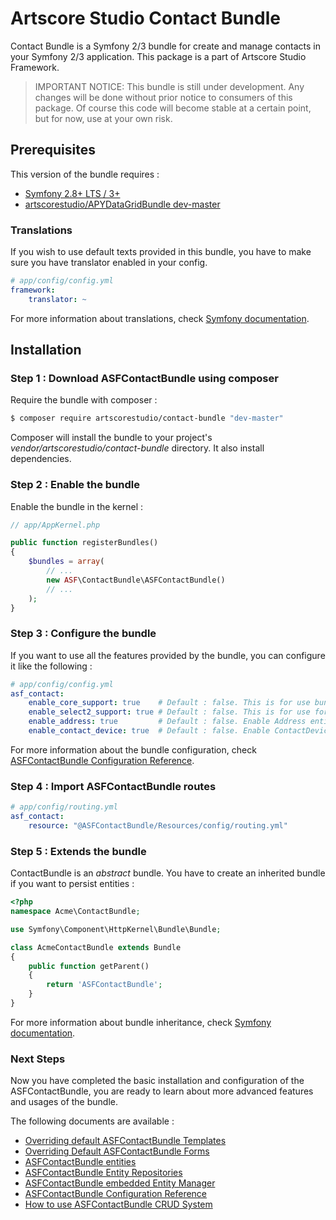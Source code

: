 # Artscore Studio Contact Bundle

Contact Bundle is a Symfony 2/3 bundle for create and manage contacts in your Symfony 2/3 application. This package is a part of Artscore Studio Framework.

> IMPORTANT NOTICE: This bundle is still under development. Any changes will be done without prior notice to consumers of this package. Of course this code will become stable at a certain point, but for now, use at your own risk.
 
## Prerequisites

This version of the bundle requires :
* [Symfony 2.8+ LTS / 3+][1]
* [artscorestudio/APYDataGridBundle dev-master][11]

### Translations

If you wish to use default texts provided in this bundle, you have to make sure you have translator enabled in your config.

```yaml
# app/config/config.yml
framework:
    translator: ~
```

For more information about translations, check [Symfony documentation][2].

## Installation

### Step 1 : Download ASFContactBundle using composer

Require the bundle with composer :

```bash
$ composer require artscorestudio/contact-bundle "dev-master"
```

Composer will install the bundle to your project's *vendor/artscorestudio/contact-bundle* directory. It also install dependencies. 

### Step 2 : Enable the bundle

Enable the bundle in the kernel :

```php
// app/AppKernel.php

public function registerBundles()
{
	$bundles = array(
		// ...
		new ASF\ContactBundle\ASFContactBundle()
		// ...
	);
}
```

### Step 3 : Configure the bundle

If you want to use all the features provided by the bundle, you can configure it like the following :

```yaml
# app/config/config.yml
asf_contact:
    enable_core_support: true    # Default : false. This is for use bundle in the Artscore Studio Framework (needs ASFCoreBundle)
    enable_select2_support: true # Default : false. This is for use forms fields based on jQuery plugin select2/select2
    enable_address: true         # Default : false. Enable Address entity
    enable_contact_device: true  # Default : false. Enable ContactDevice entity
```

For more information about the bundle configuration, check [ASFContactBundle Configuration Reference][3].

### Step 4 : Import ASFContactBundle routes

```yaml
# app/config/routing.yml
asf_contact:
    resource: "@ASFContactBundle/Resources/config/routing.yml"
```

### Step 5 : Extends the bundle

ContactBundle is an *abstract* bundle. You have to create an inherited bundle if you want to persist entities :

```php
<?php
namespace Acme\ContactBundle;

use Symfony\Component\HttpKernel\Bundle\Bundle;

class AcmeContactBundle extends Bundle
{
	public function getParent()
	{
		return 'ASFContactBundle';
	}
}
```

For more information about bundle inheritance, check [Symfony documentation][4].

### Next Steps

Now you have completed the basic installation and configuration of the ASFContactBundle, you are ready to learn about more advanced features and usages of the bundle.

The following documents are available :
* [Overriding default ASFContactBundle Templates][5]
* [Overriding Default ASFContactBundle Forms][6]
* [ASFContactBundle entities][7]
* [ASFContactBundle Entity Repositories][8]
* [ASFContactBundle embedded Entity Manager][9]
* [ASFContactBundle Configuration Reference][3]
* [How to use ASFContactBundle CRUD System][10]

[1]: http://symfony.com/download
[2]: https://symfony.com/doc/current/book/translation.html
[3]: configuration.md
[4]: http://symfony.com/doc/current/cookbook/bundles/inheritance.html
[5]: templates.md
[6]: forms.md
[7]: entities.md
[8]: repositories.md
[9]: entity-manager.md
[10]: crud-system.md
[11]: https://github.com/artscorestudio/APYDataGridBundle